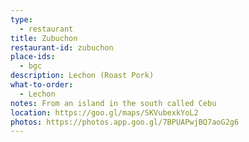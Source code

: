 ```yaml
---
type: 
  - restaurant
title: Zubuchon
restaurant-id: zubuchon 
place-ids:
  - bgc 
description: Lechon (Roast Pork) 
what-to-order:
  - Lechon
notes: From an island in the south called Cebu
location: https://goo.gl/maps/SKVubexkYoL2
photos: https://photos.app.goo.gl/7BPUAPwjBQ7aoG2g6
---
```

